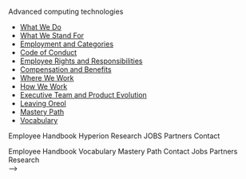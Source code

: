   Advanced computing technologies


* [What We Do ](./what-we-do.md)
* [What We Stand For](./what-we-stand-for.md)
* [Employment and Categories](./employment-and-categories.md)
* [Code of Conduct](./code-of-conduct.md)
* [Employee Rights and Responsibilities](./employee-rights-and-responsibilities.md)
* [Compensation and Benefits](./compensation-and-benefits.md)
* [Where We Work](./where-we-work.md)
* [How We Work](./how-we-work.md)
* [Executive Team and Product Evolution](./executive-team-and-product-evolution.md)
* [Leaving Oreol](./leaving-oreol.md)
* [Mastery Path](./mastery-path.md)
* [Vocabulary](./vocabulary.md)


Employee Handbook Hyperion Research JOBS Partners Contact
 


Employee Handbook Vocabulary Mastery Path Contact Jobs  Partners Research  
  -->
